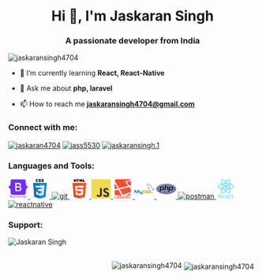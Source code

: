 <h1 align="center">Hi 👋, I'm Jaskaran Singh</h1>
<h3 align="center">A passionate developer from India</h3>

<p align="left"> <img src="https://komarev.com/ghpvc/?username=jaskaransingh4704&label=Profile%20views&color=0e75b6&style=flat" alt="jaskaransingh4704" /> </p>

- 🌱 I’m currently learning **React, React-Native**

- 💬 Ask me about **php, laravel**

- 📫 How to reach me **jaskaransingh4704@gmail.com**

<h3 align="left">Connect with me:</h3>
<p align="left">
<a href="https://twitter.com/jaskaran4704" target="blank"><img align="center" src="https://cdn.jsdelivr.net/npm/simple-icons@3.0.1/icons/twitter.svg" alt="jaskaran4704" height="30" width="40" /></a>
<a href="https://fb.com/jass5530" target="blank"><img align="center" src="https://cdn.jsdelivr.net/npm/simple-icons@3.0.1/icons/facebook.svg" alt="jass5530" height="30" width="40" /></a>
<a href="https://instagram.com/jaskaransingh.1" target="blank"><img align="center" src="https://cdn.jsdelivr.net/npm/simple-icons@3.0.1/icons/instagram.svg" alt="jaskaransingh.1" height="30" width="40" /></a>
</p>

<h3 align="left">Languages and Tools:</h3>
<p align="left"> <a href="https://getbootstrap.com" target="_blank"> <img src="https://raw.githubusercontent.com/devicons/devicon/master/icons/bootstrap/bootstrap-plain-wordmark.svg" alt="bootstrap" width="40" height="40"/> </a> <a href="https://www.w3schools.com/css/" target="_blank"> <img src="https://raw.githubusercontent.com/devicons/devicon/master/icons/css3/css3-original-wordmark.svg" alt="css3" width="40" height="40"/> </a> <a href="https://git-scm.com/" target="_blank"> <img src="https://www.vectorlogo.zone/logos/git-scm/git-scm-icon.svg" alt="git" width="40" height="40"/> </a> <a href="https://www.w3.org/html/" target="_blank"> <img src="https://raw.githubusercontent.com/devicons/devicon/master/icons/html5/html5-original-wordmark.svg" alt="html5" width="40" height="40"/> </a> <a href="https://developer.mozilla.org/en-US/docs/Web/JavaScript" target="_blank"> <img src="https://raw.githubusercontent.com/devicons/devicon/master/icons/javascript/javascript-original.svg" alt="javascript" width="40" height="40"/> </a> <a href="https://laravel.com/" target="_blank"> <img src="https://raw.githubusercontent.com/devicons/devicon/master/icons/laravel/laravel-plain-wordmark.svg" alt="laravel" width="40" height="40"/> </a> <a href="https://www.mysql.com/" target="_blank"> <img src="https://raw.githubusercontent.com/devicons/devicon/master/icons/mysql/mysql-original-wordmark.svg" alt="mysql" width="40" height="40"/> </a> <a href="https://www.php.net" target="_blank"> <img src="https://raw.githubusercontent.com/devicons/devicon/master/icons/php/php-original.svg" alt="php" width="40" height="40"/> </a> <a href="https://postman.com" target="_blank"> <img src="https://www.vectorlogo.zone/logos/getpostman/getpostman-icon.svg" alt="postman" width="40" height="40"/> </a> <a href="https://reactjs.org/" target="_blank"> <img src="https://raw.githubusercontent.com/devicons/devicon/master/icons/react/react-original-wordmark.svg" alt="react" width="40" height="40"/> </a> <a href="https://reactnative.dev/" target="_blank"> <img src="https://reactnative.dev/img/header_logo.svg" alt="reactnative" width="40" height="40"/> </a> </p>

<h3 align="left">Support:</h3>
<p><a href="https://www.buymeacoffee.com/Jaskaran Singh"> <img align="left" src="https://cdn.buymeacoffee.com/buttons/v2/default-yellow.png" height="50" width="210" alt="Jaskaran Singh" /></a></p><br><br>

<p><img align="left" src="https://github-readme-stats.vercel.app/api/top-langs?username=jaskaransingh4704&show_icons=true&locale=en&layout=compact" alt="jaskaransingh4704" /></p>

<p>&nbsp;<img align="center" src="https://github-readme-stats.vercel.app/api?username=jaskaransingh4704&show_icons=true&locale=en" alt="jaskaransingh4704" /></p>
